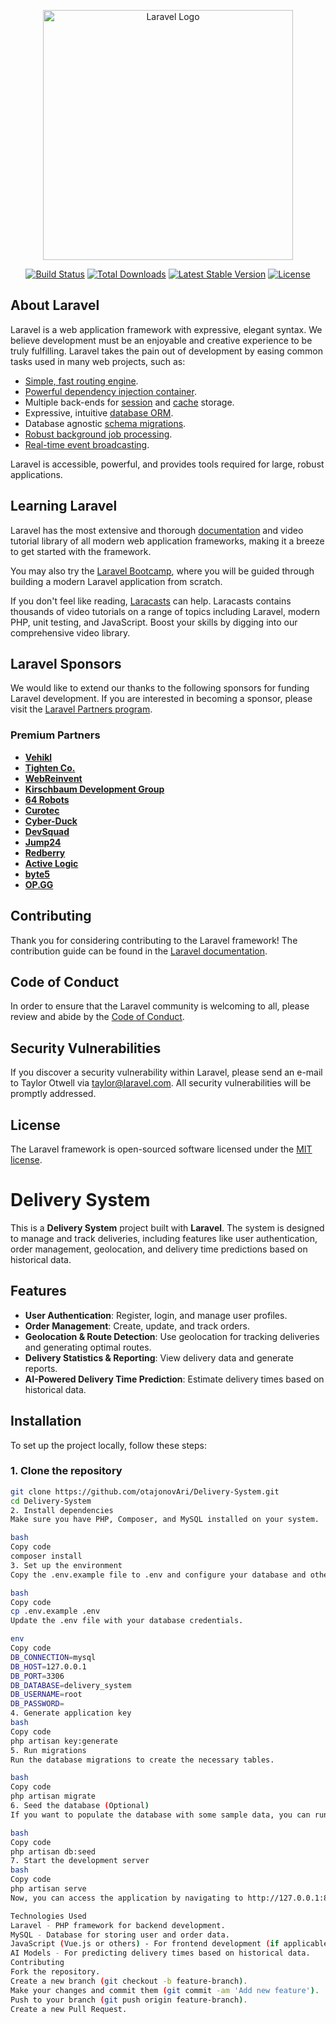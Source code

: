 <p align="center"><a href="https://laravel.com" target="_blank"><img src="https://raw.githubusercontent.com/laravel/art/master/logo-lockup/5%20SVG/2%20CMYK/1%20Full%20Color/laravel-logolockup-cmyk-red.svg" width="400" alt="Laravel Logo"></a></p>

<p align="center">
<a href="https://github.com/laravel/framework/actions"><img src="https://github.com/laravel/framework/workflows/tests/badge.svg" alt="Build Status"></a>
<a href="https://packagist.org/packages/laravel/framework"><img src="https://img.shields.io/packagist/dt/laravel/framework" alt="Total Downloads"></a>
<a href="https://packagist.org/packages/laravel/framework"><img src="https://img.shields.io/packagist/v/laravel/framework" alt="Latest Stable Version"></a>
<a href="https://packagist.org/packages/laravel/framework"><img src="https://img.shields.io/packagist/l/laravel/framework" alt="License"></a>
</p>

## About Laravel

Laravel is a web application framework with expressive, elegant syntax. We believe development must be an enjoyable and creative experience to be truly fulfilling. Laravel takes the pain out of development by easing common tasks used in many web projects, such as:

- [Simple, fast routing engine](https://laravel.com/docs/routing).
- [Powerful dependency injection container](https://laravel.com/docs/container).
- Multiple back-ends for [session](https://laravel.com/docs/session) and [cache](https://laravel.com/docs/cache) storage.
- Expressive, intuitive [database ORM](https://laravel.com/docs/eloquent).
- Database agnostic [schema migrations](https://laravel.com/docs/migrations).
- [Robust background job processing](https://laravel.com/docs/queues).
- [Real-time event broadcasting](https://laravel.com/docs/broadcasting).

Laravel is accessible, powerful, and provides tools required for large, robust applications.

## Learning Laravel

Laravel has the most extensive and thorough [documentation](https://laravel.com/docs) and video tutorial library of all modern web application frameworks, making it a breeze to get started with the framework.

You may also try the [Laravel Bootcamp](https://bootcamp.laravel.com), where you will be guided through building a modern Laravel application from scratch.

If you don't feel like reading, [Laracasts](https://laracasts.com) can help. Laracasts contains thousands of video tutorials on a range of topics including Laravel, modern PHP, unit testing, and JavaScript. Boost your skills by digging into our comprehensive video library.

## Laravel Sponsors

We would like to extend our thanks to the following sponsors for funding Laravel development. If you are interested in becoming a sponsor, please visit the [Laravel Partners program](https://partners.laravel.com).

### Premium Partners

- **[Vehikl](https://vehikl.com/)**
- **[Tighten Co.](https://tighten.co)**
- **[WebReinvent](https://webreinvent.com/)**
- **[Kirschbaum Development Group](https://kirschbaumdevelopment.com)**
- **[64 Robots](https://64robots.com)**
- **[Curotec](https://www.curotec.com/services/technologies/laravel/)**
- **[Cyber-Duck](https://cyber-duck.co.uk)**
- **[DevSquad](https://devsquad.com/hire-laravel-developers)**
- **[Jump24](https://jump24.co.uk)**
- **[Redberry](https://redberry.international/laravel/)**
- **[Active Logic](https://activelogic.com)**
- **[byte5](https://byte5.de)**
- **[OP.GG](https://op.gg)**

## Contributing

Thank you for considering contributing to the Laravel framework! The contribution guide can be found in the [Laravel documentation](https://laravel.com/docs/contributions).

## Code of Conduct

In order to ensure that the Laravel community is welcoming to all, please review and abide by the [Code of Conduct](https://laravel.com/docs/contributions#code-of-conduct).

## Security Vulnerabilities

If you discover a security vulnerability within Laravel, please send an e-mail to Taylor Otwell via [taylor@laravel.com](mailto:taylor@laravel.com). All security vulnerabilities will be promptly addressed.

## License

The Laravel framework is open-sourced software licensed under the [MIT license](https://opensource.org/licenses/MIT).




# Delivery System

This is a **Delivery System** project built with **Laravel**. The system is designed to manage and track deliveries, including features like user authentication, order management, geolocation, and delivery time predictions based on historical data.

## Features

- **User Authentication**: Register, login, and manage user profiles.
- **Order Management**: Create, update, and track orders.
- **Geolocation & Route Detection**: Use geolocation for tracking deliveries and generating optimal routes.
- **Delivery Statistics & Reporting**: View delivery data and generate reports.
- **AI-Powered Delivery Time Prediction**: Estimate delivery times based on historical data.

## Installation

To set up the project locally, follow these steps:

### 1. Clone the repository

```bash
git clone https://github.com/otajonovAri/Delivery-System.git
cd Delivery-System
2. Install dependencies
Make sure you have PHP, Composer, and MySQL installed on your system.

bash
Copy code
composer install
3. Set up the environment
Copy the .env.example file to .env and configure your database and other settings.

bash
Copy code
cp .env.example .env
Update the .env file with your database credentials.

env
Copy code
DB_CONNECTION=mysql
DB_HOST=127.0.0.1
DB_PORT=3306
DB_DATABASE=delivery_system
DB_USERNAME=root
DB_PASSWORD=
4. Generate application key
bash
Copy code
php artisan key:generate
5. Run migrations
Run the database migrations to create the necessary tables.

bash
Copy code
php artisan migrate
6. Seed the database (Optional)
If you want to populate the database with some sample data, you can run the seeder.

bash
Copy code
php artisan db:seed
7. Start the development server
bash
Copy code
php artisan serve
Now, you can access the application by navigating to http://127.0.0.1:8000 in your browser.

Technologies Used
Laravel - PHP framework for backend development.
MySQL - Database for storing user and order data.
JavaScript (Vue.js or others) - For frontend development (if applicable).
AI Models - For predicting delivery times based on historical data.
Contributing
Fork the repository.
Create a new branch (git checkout -b feature-branch).
Make your changes and commit them (git commit -am 'Add new feature').
Push to your branch (git push origin feature-branch).
Create a new Pull Request.
